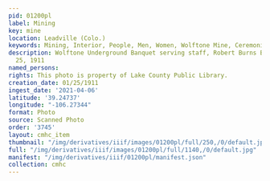 ```yaml
---
pid: 01200pl
label: Mining
key: mine
location: Leadville (Colo.)
keywords: Mining, Interior, People, Men, Women, Wolftone Mine, Ceremonies
description: Wolftone Underground Banquet serving staff, Robert Burns Banquet, January
  25, 1911
named_persons: 
rights: This photo is property of Lake County Public Library.
creation_date: 01/25/1911
ingest_date: '2021-04-06'
latitude: '39.24737'
longitude: "-106.27344"
format: Photo
source: Scanned Photo
order: '3745'
layout: cmhc_item
thumbnail: "/img/derivatives/iiif/images/01200pl/full/250,/0/default.jpg"
full: "/img/derivatives/iiif/images/01200pl/full/1140,/0/default.jpg"
manifest: "/img/derivatives/iiif/01200pl/manifest.json"
collection: cmhc
---
```

